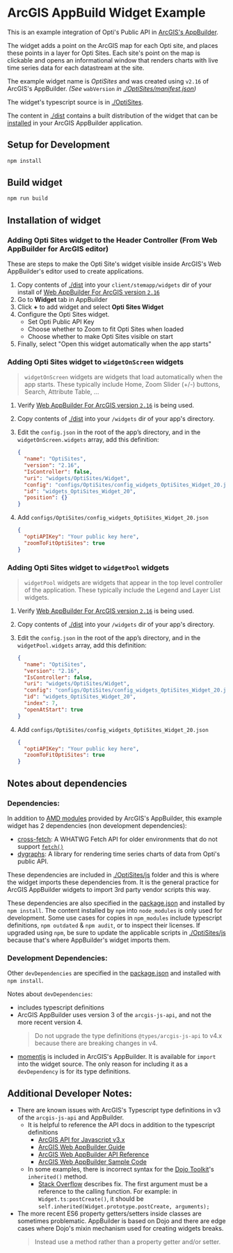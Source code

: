 # ArcGIS AppBuild Widget Example

This is an example integration of Opti's Public API in [ArcGIS's
AppBuilder](https://developers.arcgis.com/web-appbuilder/guide/xt-welcome.htm).

The widget adds a point on the ArcGIS map for each Opti site, and places these points in a layer
for Opti Sites.  Each site's point on the map is clickable and opens an informational window that
renders charts with live time series data for each datastream at the site.

The example widget name is *OptiSites* and was created using `v2.16` of
ArcGIS's AppBuilder. *(See* `wabVersion` *in [./OptiSites/manifest.json](./OptiSites/manifest.json#L7))*

The widget's typescript source is in [./OptiSites](./OptiSites).

The content in [./dist](./dist) contains a built distribution of the widget that can be
[installed](#installation-of-widget) in your ArcGIS AppBuilder application.

## Setup for Development

```bash
npm install
```

## Build widget

```bash
npm run build
```

## Installation of widget

### Adding Opti Sites widget to the Header Controller (From Web AppBuilder for ArcGIS editor)

These are steps to make the Opti Site's widget visible inside ArcGIS's Web
AppBuilder's editor used to create applications.

1. Copy contents of [./dist](./dist) into your `client/stemapp/widgets` dir of your install
   of [Web AppBuilder For ArcGIS version `2.16`](https://developers.arcgis.com/web-appbuilder/guide/getstarted.htm)
2. Go to **Widget** tab in AppBuilder
3. Click **+** to add widget and select **Opti Sites Widget**
4. Configure the Opti Sites widget.
    * Set Opti Public API Key
    * Choose whether to Zoom to fit Opti Sites when loaded
    * Choose whether to make Opti Sites visible on start
5. Finally, select "Open this widget automatically when the app starts"

### Adding Opti Sites widget to `widgetOnScreen` widgets

> `widgetOnScreen` widgets are widgets that load automatically when the app starts.
> These typically include Home, Zoom Slider (+/-) buttons, Search, Attribute Table, ...

1. Verify [Web AppBuilder For ArcGIS version
   `2.16`](https://developers.arcgis.com/web-appbuilder/guide/getstarted.htm) is
   being used.
2. Copy contents of [./dist](./dist) into your `/widgets` dir of your app's directory.
3. Edit the `config.json` in the root of the app’s directory, and in the
   `widgetOnScreen.widgets` array, add this definition:

    ```json
    {
      "name": "OptiSites",
      "version": "2.16",
      "IsController": false,
      "uri": "widgets/OptiSites/Widget",
      "config": "configs/OptiSites/config_widgets_OptiSites_Widget_20.json",
      "id": "widgets_OptiSites_Widget_20",
      "position": {}
    }

    ```
4. Add `configs/OptiSites/config_widgets_OptiSites_Widget_20.json`

   ```json
   {
     "optiAPIKey": "Your public key here",
     "zoomToFitOptiSites": true
   }
   ```

### Adding Opti Sites widget to `widgetPool` widgets

> `widgetPool` widgets are widgets that appear in the top level controller of
> the application.  These typically include the Legend and Layer List widgets.

1. Verify [Web AppBuilder For ArcGIS version
   `2.16`](https://developers.arcgis.com/web-appbuilder/guide/getstarted.htm) is
   being used.
2. Copy contents of [./dist](./dist) into your `/widgets` dir of your app's directory.
3. Edit the `config.json` in the root of the app’s directory, and in the
   `widgetPool.widgets` array, add this definition:

    ```json
    {
      "name": "OptiSites",
      "version": "2.16",
      "IsController": false,
      "uri": "widgets/OptiSites/Widget",
      "config": "configs/OptiSites/config_widgets_OptiSites_Widget_20.json",
      "id": "widgets_OptiSites_Widget_20",
      "index": 7,
      "openAtStart": true
    }
    ```
4. Add `configs/OptiSites/config_widgets_OptiSites_Widget_20.json`

   ```json
   {
     "optiAPIKey": "Your public key here",
     "zoomToFitOptiSites": true
   }
   ```

## Notes about dependencies

### Dependencies:

In addition to [AMD modules](https://github.com/amdjs/amdjs-api) provided by
ArcGIS's AppBuilder, this example widget has 2 dependencies (non development dependencies):

* [cross-fetch](https://github.com/lquixada/cross-fetch): A WHATWG Fetch API
  for older environments that do not support
  [`fetch()`](https://developer.mozilla.org/en-US/docs/Web/API/Fetch_API)
* [dygraphs](https://github.com/danvk/dygraphs): A library for rendering time
  series charts of data from Opti's public API.

These dependencies are included in [./OptiSites/js](./OptiSites/js) folder and
this is where the widget imports these dependencies from. It is the general practice
for ArcGIS AppBuilder widgets to import 3rd party vendor scripts this way.

These dependencies are also specified in the [package.json](./package.json) and installed by
`npm install`. The content installed by `npm` into `node_modules` is only used for development.
Some use cases for copies in `npm_modules` include typescript definitions, `npm outdated` & `npm audit`,
or to inspect their licenses.  If upgraded using `npm`, be sure to update the applicable scripts in
[./OptiSites/js](./OptiSites/js) because that's where AppBuilder's widget imports them.

### Development Dependencies:

Other `devDependencies` are specified in the [package.json](./package.json) and
installed with `npm install`.

Notes about `devDependencies`:
* includes typescript definitions
* ArcGIS AppBuilder uses version 3 of the `arcgis-js-api`, and not the more
  recent version 4.
  > Do not upgrade the type definitions `@types/arcgis-js-api` to v4.x because
  > there are breaking changes in v4.
* [momentjs](https://momentjs.com) is included in ArcGIS's AppBuilder.  It is
  available for `import` into the widget source.  The only reason for including
  it as a `devDependency` is for its type definitions.

## Additional Developer Notes:

* There are known issues with ArcGIS's Typescript type definitions in v3 of the
  `arcgis-js-api` and AppBuilder.
  * It is helpful to reference the API docs in addition to the typescript
    definitions
    * [ArcGIS API for Javascript v3.x](https://developers.arcgis.com/javascript/3/jsapi/)
    * [ArcGIS Web AppBuilder Guide](https://developers.arcgis.com/web-appbuilder/guide/getstarted.htm)
    * [ArcGIS Web AppBuilder API Reference](https://developers.arcgis.com/web-appbuilder/api-reference/css-framework.htm)
    * [ArcGIS Web AppBuilder Sample Code](https://developers.arcgis.com/web-appbuilder/sample-code/create-custom-in-panel-widget.htm)
  * In some examples, there is incorrect syntax for the [Dojo Toolkit](https://dojotoolkit.org/)'s `inherited()` method.
    * [Stack Overflow](https://stackoverflow.com/questions/33208956/dojo-error-when-using-this-inheritedarguments-in-strict-mode)
      describes fix.  The first argument must be a reference to the calling function.
      For example: in `Widget.ts:postCreate()`, it should be `self.inherited(Widget.prototype.postCreate, arguments);`
* The more recent ES6 property getters/setters inside classes are sometimes problematic.  AppBuilder is based on Dojo and
  there are edge cases where Dojo's mixin mechanism used for creating widgets breaks.
  > Instead use a method rather than a property getter and/or setter.
